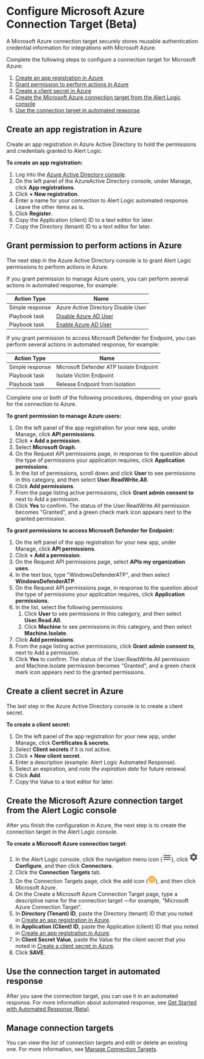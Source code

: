 # Configure Microsoft Azure Connection Target (Beta)

A Microsoft Azure connection target securely stores reusable authentication credential information for integrations with Microsoft Azure.

Complete the following steps to  configure a connection target for Microsoft Azure:

1. [Create an app registration in Azure](#CreateanappregistrationinAzure)
2. [Grant permission to perform actions in Azure](#GrantpermissiontoperformactionsinAzure)
3. [Create a client secret in Azure](#CreateaclientsecretinAzure)
4. [Create the Microsoft Azure connection target from the Alert Logic console](#CreatetheMicrosoftAzureconnectiontargetfromtheAlertLogicconsole)
5. [Use the connection target in automated response](#Usetheconnectiontargetinautomatedresponse)

## Create an app registration in Azure

Create an app registration in Azure Active Directory to hold the permissions and credentials granted to Alert Logic.

**To create an app registration:**

1. Log into the [Azure Active Directory console](https://aad.portal.azure.com/#blade/Microsoft_AAD_IAM/ActiveDirectoryMenuBlade/Overview).
2. On the left panel of the AzureActive Directory console, under Manage, click **App registrations**.
3. Click **+ New registration**.
4. Enter a name for your connection to Alert Logic automated response. Leave the other items as is.
5. Click **Register**.
6. Copy the Application (client) ID  to a text editor for later.
7. Copy the  Directory (tenant) ID to a text editor for later.

## Grant permission to perform actions in Azure

The next step in the Azure Active Directory console is to grant Alert Logic permissions to perform actions in Azure.

If you grant permission to manage Azure users, you can perform several actions  in automated response, for example:

| Action Type | Name |
|---|---|
| Simple response | Azure Active Directory Disable User |
| Playbook task | [Disable Azure AD User](../../../respond/automated-response/tasks/azure-disable-user.md) |
| Playbook task | [Enable Azure AD User](../../../respond/automated-response/tasks/azure-enable-user.md) |

If you grant permission to access Microsoft Defender for Endpoint, you can perform several actions  in automated response, for example:

| Action Type | Name |
|---|---|
| Simple response | Microsoft Defender ATP Isolate Endpoint |
| Playbook task | Isolate Victim Endpoint |
| Playbook task | Release Endpoint from Isolation |

Complete one or both of the following procedures, depending on your goals for the connection to Azure.

**To grant permission to manage Azure users:**

1. On the left panel of the app registration for your new app, under Manage, click **API permissions**.
2. Click **+ Add a permission**.
3. Select **Microsoft Graph**.
4. On the Request API permissions page, in response to the question about the type of permissions your application requires, click **Application permissions**.
5. In the list of permissions, scroll down and click **User**  to see permissions in this category, and then select **User.ReadWrite.All**.
6. Click **Add permissions**.
7. From the page listing active permissions, click **Grant admin consent to** next to Add a permission.
8. Click **Yes** to confirm.
The status of the User.ReadWrite.All permission becomes "Granted", and a green check mark icon appears next to the granted permission.

**To grant permissions to access Microsoft Defender for Endpoint:**

1. On the left panel of the app registration for your new app, under Manage, click **API permissions**.
2. Click **+ Add a permission**.
3. On the Request API permissions page, select **APIs my organization uses**.
4. In the text box, type "WindowsDefenderATP", and then select **WindowsDefenderATP**.
5. On the Request API permissions page, in response to the question about the type of permissions your application requires, click **Application permissions**.
6. In the list, select the following permissions:
   1. Click **User**  to see permissions in this category, and then select **User.Read.All**.
   2. Click **Machine** to see permissions in this category, and then select **Machine.Isolate**.
8. Click **Add permissions**.
9. From the page listing active permissions, click **Grant admin consent to**, next to Add a permission.
10. Click **Yes** to confirm.
The status of the User.ReadWrite.All permission and Machine.Isolate permission becomes "Granted", and a green check mark icon appears next to the granted permissions.

## Create a client secret in Azure

The last step in the Azure Active Directory console is to create a client secret.

**To create a client secret:**

1. On the left panel of the app registration for your new app, under Manage,  click **Certificates &amp; secrets**.
2. Select **Client secrets** if it is not active.
3. Click **+ New client secret**.
4. Enter a description (example: Alert Logic Automated Response).
5. Select an expiration, and *note the expiration date* for future renewal.
6. Click **Add**.
7. Copy the Value to a text editor for later.

## Create the Microsoft Azure connection target from the Alert Logic console

After you finish the configuration in Azure, the next step is to create the connection target in the Alert Logic console.

**To create a Microsoft Azure connection target**:

1. In the Alert Logic console, click the navigation menu icon (![](../../../Resources/Images/dashboard/menu-icon.png)), click ![](../../../Resources/Images/dashboard/configure-icon.png)**Configure**, and then click **Connectors**.
2. Click the **Connection Targets** tab.
3. On the Connection Targets page, click the add icon (![](../../../Resources/Images/Icons/cdAddPlus.png)), and then click Microsoft Azure.
4. On the Create a Microsoft Azure Connection Target page, type a descriptive name for the connection target —for example, "Microsoft Azure Connection Target".
5. In **Directory (Tenant) ID**, paste the Directory (tenant) ID that you noted in [Create an app registration in Azure](#CreateanappregistrationinAzure).
6. In **Application (Client) ID**, paste the Application (client) ID that you noted in [Create an app registration in Azure](#CreateanappregistrationinAzure).
7. In **Client Secret Value**, paste the Value for the client secret that you noted in [Create a client secret in Azure](#CreateaclientsecretinAzure).
8. Click **SAVE**.

## Use the connection target in automated response

After you save the connection target, you can use it in  an automated response. For more information about automated response, see [Get Started with Automated Response (Beta)](../../../respond/automated-response.md).

## Manage connection targets

You can view the list of connection targets and edit or delete an existing one. For more information, see [Manage Connection Targets](../../../Z-Sandbox/bbaskin/connectors-beta/connection-targets/manage-connection-targets.md).
